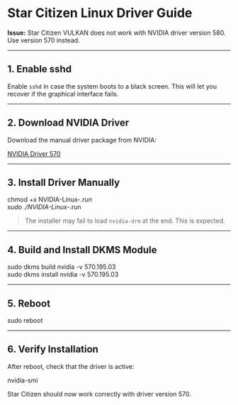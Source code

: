 # Star Citizen Linux Driver Guide

**Issue:** Star Citizen VULKAN does not work with NVIDIA driver version 580. Use version 570 instead.

---

## 1. Enable sshd

Enable `sshd` in case the system boots to a black screen. This will let you recover if the graphical interface fails.

---

## 2. Download NVIDIA Driver

Download the manual driver package from NVIDIA:

[NVIDIA Driver 570](https://www.nvidia.com/de-de/drivers/details/254657/)

---

## 3. Install Driver Manually

chmod +x NVIDIA-Linux-*.run  
sudo ./NVIDIA-Linux-*.run

> The installer may fail to load `nvidia-drm` at the end. This is expected.

---

## 4. Build and Install DKMS Module

sudo dkms build nvidia -v 570.195.03  
sudo dkms install nvidia -v 570.195.03

---

## 5. Reboot

sudo reboot

---

## 6. Verify Installation

After reboot, check that the driver is active:

nvidia-smi

Star Citizen should now work correctly with driver version 570.
